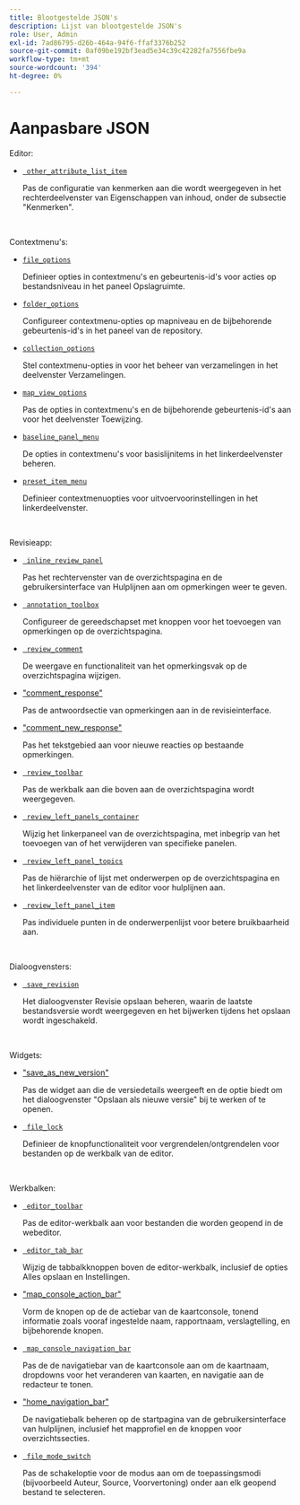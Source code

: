 ```yaml
---
title: Blootgestelde JSON's
description: Lijst van blootgestelde JSON's
role: User, Admin
exl-id: 7ad86795-d26b-464a-94f6-ffaf3376b252
source-git-commit: 0af09be192bf3ead5e34c39c42282fa7556fbe9a
workflow-type: tm+mt
source-wordcount: '394'
ht-degree: 0%

---
```


# Aanpasbare JSON

Editor:

- [` other_attribute_list_item`](./jsons/editor/other_attribute_list_item.json)

  Pas de configuratie van kenmerken aan die wordt weergegeven in het rechterdeelvenster van Eigenschappen van inhoud, onder de subsectie &quot;Kenmerken&quot;.

<br>

Contextmenu&#39;s:

- [`file_options`](./jsons/context_menus/file_options.json)

  Definieer opties in contextmenu&#39;s en gebeurtenis-id&#39;s voor acties op bestandsniveau in het paneel Opslagruimte.

- [`folder_options`](./jsons/context_menus/folder_options.json)

  Configureer contextmenu-opties op mapniveau en de bijbehorende gebeurtenis-id&#39;s in het paneel van de repository.

- [`collection_options`](./jsons/context_menus/collection_options.json)

  Stel contextmenu-opties in voor het beheer van verzamelingen in het deelvenster Verzamelingen.

- [`map_view_options`](./jsons/context_menus/map_view_options.json)

  Pas de opties in contextmenu&#39;s en de bijbehorende gebeurtenis-id&#39;s aan voor het deelvenster Toewijzing.

- [`baseline_panel_menu`](./jsons/context_menus/baseline_panel_menu.json)

  De opties in contextmenu&#39;s voor basislijnitems in het linkerdeelvenster beheren.

- [`preset_item_menu`](./jsons/context_menus/preset_item_menu.json)

  Definieer contextmenuopties voor uitvoervoorinstellingen in het linkerdeelvenster.

<br>

Revisieapp:

- [` inline_review_panel`](./jsons/review_app/inline_review_panel.json)

  Pas het rechtervenster van de overzichtspagina en de gebruikersinterface van Hulplijnen aan om opmerkingen weer te geven.

- [` annotation_toolbox`](./jsons/review_app/annotation_toolbox.json)

  Configureer de gereedschapset met knoppen voor het toevoegen van opmerkingen op de overzichtspagina.

- [` review_comment`](./jsons/review_app/review_comment.json)

  De weergave en functionaliteit van het opmerkingsvak op de overzichtspagina wijzigen.

- [&quot;comment_response&quot;](./jsons/review_app/comment_reply.json)

  Pas de antwoordsectie van opmerkingen aan in de revisieinterface.

- [&quot;comment_new_response&quot;](./jsons/review_app/comment_new_reply.json)

  Pas het tekstgebied aan voor nieuwe reacties op bestaande opmerkingen.

- [` review_toolbar`](./jsons/review_app/review_toolbar.json)

  Pas de werkbalk aan die boven aan de overzichtspagina wordt weergegeven.

- [` review_left_panels_container`](./jsons/review_app/review_left_panels_container.json)

  Wijzig het linkerpaneel van de overzichtspagina, met inbegrip van het toevoegen van of het verwijderen van specifieke panelen.

- [` review_left_panel_topics`](./jsons/review_app/review_left_panel_topics.json)

  Pas de hiërarchie of lijst met onderwerpen op de overzichtspagina en het linkerdeelvenster van de editor voor hulplijnen aan.

- [` review_left_panel_item`](./jsons/review_app/review_left_panel_item.json)

  Pas individuele punten in de onderwerpenlijst voor betere bruikbaarheid aan.

<br>

Dialoogvensters:

- [` save_revision`](./jsons/dialogs/save_revision.json)

  Het dialoogvenster Revisie opslaan beheren, waarin de laatste bestandsversie wordt weergegeven en het bijwerken tijdens het opslaan wordt ingeschakeld.

<br>

Widgets:

- [&quot;save_as_new_version&quot;](./jsons/widgets/save_as_new_version.json)

  Pas de widget aan die de versiedetails weergeeft en de optie biedt om het dialoogvenster &quot;Opslaan als nieuwe versie&quot; bij te werken of te openen.

- [` file_lock`](./jsons/widgets/file_lock.json)

  Definieer de knopfunctionaliteit voor vergrendelen/ontgrendelen voor bestanden op de werkbalk van de editor.

<br>

Werkbalken:

- [` editor_toolbar`](./jsons/toolbars/editor_toolbar.json)

  Pas de editor-werkbalk aan voor bestanden die worden geopend in de webeditor.

- [` editor_tab_bar`](./jsons/toolbars/editor_tab_bar.json)

  Wijzig de tabbalkknoppen boven de editor-werkbalk, inclusief de opties Alles opslaan en Instellingen.

- [&quot;map_console_action_bar&quot;](./jsons/toolbars/map_console_action_bar.json)

  Vorm de knopen op de de actiebar van de kaartconsole, tonend informatie zoals vooraf ingestelde naam, rapportnaam, verslagtelling, en bijbehorende knopen.

- [` map_console_navigation_bar`](./jsons/toolbars/map_console_navigation_bar.json)

  Pas de de navigatiebar van de kaartconsole aan om de kaartnaam, dropdowns voor het veranderen van kaarten, en navigatie aan de redacteur te tonen.

- [&quot;home_navigation_bar&quot;](./jsons/toolbars/home_navigation_bar.json)

  De navigatiebalk beheren op de startpagina van de gebruikersinterface van hulplijnen, inclusief het mapprofiel en de knoppen voor overzichtssecties.

- [` file_mode_switch`](./jsons/toolbars/file_mode_switcher.json)

  Pas de schakeloptie voor de modus aan om de toepassingsmodi (bijvoorbeeld Auteur, Source, Voorvertoning) onder aan elk geopend bestand te selecteren.
